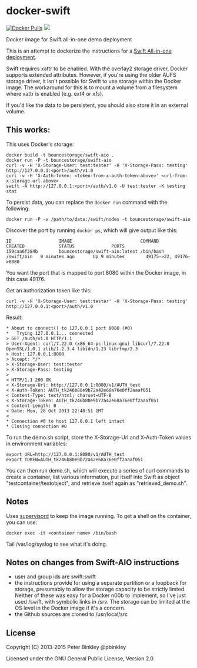 docker-swift
============

[![Docker Pulls](https://img.shields.io/docker/pulls/bouncestorage/swift-aio.svg)](https://hub.docker.com/r/bouncestorage/swift-aio/)
[![](https://images.microbadger.com/badges/image/bouncestorage/swift-aio.svg)](https://microbadger.com/images/bouncestorage/swift-aio)

Docker image for Swift all-in-one demo deployment

This is an attempt to dockerize the instructions for a [Swift All-in-one deployment](https://docs.openstack.org/swift/latest/development_saio.html).

Swift requires xattr to be enabled. With the overlay2 storage driver, Docker
supports extended attributes. However, if you're using the older AUFS storage
driver, it isn't possible for Swift to use storage within the Docker image.
The workaround for this is to mount a volume from a filesystem where xattr is
enabled (e.g. ext4 or xfs).

If you'd like the data to be persistent, you should also store it in an external
volume.

## This works:

This uses Docker's storage:
```
docker build -t bouncestorage/swift-aio .
docker run -P -t bouncestorage/swift-aio
curl -v -H 'X-Storage-User: test:tester' -H 'X-Storage-Pass: testing' http://127.0.0.1:<port>/auth/v1.0
curl -v -H 'X-Auth-Token: <token-from-x-auth-token-above>' <url-from-x-storage-url-above>
swift -A http://127.0.0.1:<port>/auth/v1.0 -U test:tester -K testing stat
```

To persist data, you can replace the `docker run` command with the following:
```
docker run -P -v /path/to/data:/swift/nodes -t bouncestorage/swift-aio
```

Discover the port by running `docker ps`, which will give output like this:

```
ID                  IMAGE                          COMMAND               CREATED             STATUS              PORTS
159caa6f384b        bouncestorage/swift-aio:latest /bin/bash /swift/bin   9 minutes ago       Up 9 minutes        49175->22, 49176->8080
```

You want the port that is mapped to port 8080 within the Docker image, in this case 49176.

Get an authorization token like this:

```
curl -v -H 'X-Storage-User: test:tester' -H 'X-Storage-Pass: testing' http://127.0.0.1:<port>/auth/v1.0
```

Result:

```
* About to connect() to 127.0.0.1 port 8080 (#0)
*   Trying 127.0.0.1... connected
> GET /auth/v1.0 HTTP/1.1
> User-Agent: curl/7.22.0 (x86_64-pc-linux-gnu) libcurl/7.22.0 OpenSSL/1.0.1 zlib/1.2.3.4 libidn/1.23 librtmp/2.3
> Host: 127.0.0.1:8080
> Accept: */*
> X-Storage-User: test:tester
> X-Storage-Pass: testing
>
< HTTP/1.1 200 OK
< X-Storage-Url: http://127.0.0.1:8080/v1/AUTH_test
< X-Auth-Token: AUTH_tk246b80e9b72a42e68a76e0ff2aaaf051
< Content-Type: text/html; charset=UTF-8
< X-Storage-Token: AUTH_tk246b80e9b72a42e68a76e0ff2aaaf051
< Content-Length: 0
< Date: Mon, 28 Oct 2013 22:48:51 GMT
<
* Connection #0 to host 127.0.0.1 left intact
* Closing connection #0
```

To run the demo.sh script, store the X-Storage-Url and X-Auth-Token values in environment variables:

```
export URL=http://127.0.0.1:8080/v1/AUTH_test
export TOKEN=AUTH_tk246b80e9b72a42e68a76e0ff2aaaf051
```

You can then run demo.sh, which will execute a series of curl commands to create
a container, list various information, put itself into Swift as object
"testcontainer/testobject", and retrieve itself again as "retrieved_demo.sh".

## Notes

Uses [supervisord](http://supervisord.org/) to keep the image running. To get a shell on the container, you can use:

```
docker exec -it <container name> /bin/bash
```

Tail /var/log/syslog to see what it's doing.

## Notes on changes from Swift-AIO instructions

- user and group ids are swift:swift
- the instructions provide for using a separate partition or a loopback for
  storage, presumably to allow the storage capacity to be strictly limted.
  Neither of these was easy for a Docker n00b to implement, so I've just used
  /swift, with symbolic links in /srv. The storage can be limited at the OS
  level in the Docker image if it's a concern.
- the Github sources are cloned to /usr/local/src

## License

Copyright (C) 2013-2015 Peter Binkley @pbinkley

Licensed under the GNU General Public License, Version 2.0
